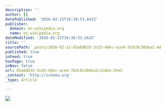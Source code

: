 ```yaml
---
description: ''
author: []
datePublished: '2016-02-21T16:38:53.841Z'
publisher:
  domain: en.wikipedia.org
  name: en.wikipedia.org
dateModified: '2016-02-21T16:36:33.262Z'
title: ''
sourcePath: _posts/2016-02-21-65a0d635-3cd3-48ec-ace4-7b3c9c30dea3.md
published: true
inFeed: true
hasPage: true
inNav: false
url: 65a0d635-3cd3-48ec-ace4-7b3c9c30dea3/index.html
_context: 'http://schema.org'
_type: Article

---
```

![](https://upload.wikimedia.org/wikipedia/commons/thumb/5/59/Opname_van_een_hoorspel_Recording_a_radio_play.jpg/240px-Opname_van_een_hoorspel_Recording_a_radio_play.jpg)